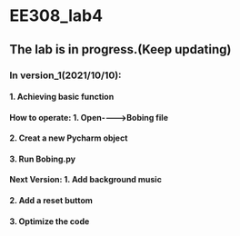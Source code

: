 # EE308_lab4
## The lab is in progress.(Keep updating)
### In version_1(2021/10/10):
#### 1. Achieving basic function

#### How to operate: 1. Open---->Bobing file
####                 2. Creat a new Pycharm object
####                 3. Run Bobing.py

#### Next Version: 1. Add background music
####               2. Add a reset buttom
####               3. Optimize the code
